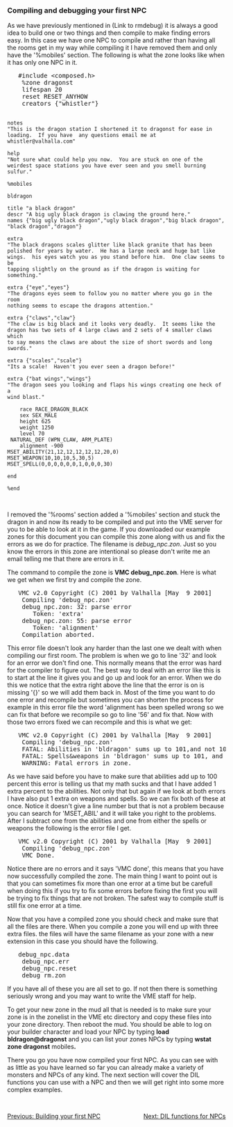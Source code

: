 <div class="mw-parser-output"><h3><span class="mw-headline" id="Compiling_and_debugging_your_first_NPC">Compiling and debugging your first NPC</span></h3>
<p>	As we have previously mentioned in (Link to rmdebug) it is
	always a good idea to build one or two things and then compile to make
	finding errors easy.  In this case we have one NPC to compile and rather
	than having all the rooms get in my way while compiling it I have
	removed them and only have the '%mobiles' section.  The following is
	what the zone looks like when it has only one NPC in it.
</p>
<pre>	#include &lt;composed.h&gt;
	%zone dragonst
	lifespan 20
	reset RESET_ANYHOW
	creators {"whistler"}

	notes
	"This is the dragon station I shortened it to dragonst for ease in
	loading.  If you have  any questions email me at whistler@valhalla.com"

	help
	"Not sure what could help you now.  You are stuck on one of the
	weirdest space stations you have ever seen and you smell burning
	sulfur."

	%mobiles

	bldragon

	title "a black dragon"
	descr "A big ugly black dragon is clawing the ground here."
	names {"big ugly black dragon","ugly black dragon","big black dragon",
	"black dragon","dragon"}

	extra
	"The black dragons scales glitter like black granite that has been
	polished for years by water.  He has a large neck and huge bat like
	wings.  his eyes watch you as you stand before him.  One claw seems to be
	tapping slightly on the ground as if the dragon is waiting for
	something."

	extra {"eye","eyes"}
	"The dragons eyes seem to follow you no matter where you go in the room
	nothing seems to escape the dragons attention."

	extra {"claws","claw"}
	"The claw is big black and it looks very deadly.  It seems like the
	dragon has two sets of 4 large claws and 2 sets of 4 smaller claws which
	to say means the claws are about the size of short swords and long
	swords."

	extra {"scales","scale"}
	"Its a scale!  Haven't you ever seen a dragon before!"

	extra {"bat wings","wings"}
	"The dragon sees you looking and flaps his wings creating one heck of a
	wind blast."

		race RACE_DRAGON_BLACK
		sex SEX_MALE
		height 625
		weight 1250
		level 70
	 NATURAL_DEF (WPN_CLAW, ARM_PLATE)
		alignment -900
	MSET_ABILITY(21,12,12,12,12,12,20,0)
	MSET_WEAPON(10,10,10,5,30,5)
	MSET_SPELL(0,0,0,0,0,0,1,0,0,0,30)

	end

	%end
</pre>
<p>I removed the '%rooms' section added a '%mobiles' section and
	stuck the dragon in and now its ready to be compiled and put into the VME
	server for you to be able to look at it in the game.  If you downloaded
	our example zones for this document you can compile this zone along with
	us and fix the errors as we do for practice.  The filename is
	<i>debug_npc.zon</i>.  Just so you know the errors in this
	zone are intentional so please don't write me an email telling me that
	there are errors in it.
</p><p>	The command to compile the zone is
	<b>VMC debug_npc.zon</b>.
	Here is what we get when we first try and
	compile the zone.
</p>
<pre>	VMC v2.0 Copyright (C) 2001 by Valhalla [May  9 2001]
	Compiling 'debug_npc.zon'
	debug_npc.zon: 32: parse error
	   Token: 'extra'
	debug_npc.zon: 55: parse error
	   Token: 'alignment'
	Compilation aborted.
</pre>
<p>This error file doesn't look any harder than the last one we dealt
	with when compiling our first room.  The problem is when we go to line
	'32' and look for an error we don't find one.  This normally means that
	the error was hard for the compiler to figure out.  The best way to deal
	with an error like this is to start at the line it gives you and go up
	and look for an error.  When we do this we notice that the extra right
	above the line that the error is on is missing '{}' so we will add them
	back in.  Most of the time you want to do one error and recompile but
	sometimes you can shorten the process for example in this error file
	the word 'alignment has been spelled wrong so we can fix that before we
	recompile so go to line '56' and fix that.  Now with those two errors
	fixed we can recompile and this is what we get:
</p>
<pre>	VMC v2.0 Copyright (C) 2001 by Valhalla [May  9 2001]
	Compiling 'debug_npc.zon'
	FATAL: Abilities in 'bldragon' sums up to 101,and not 100.
	FATAL: Spells&amp;weapons in 'bldragon' sums up to 101, and not 100.
	WARNING: Fatal errors in zone.
</pre>
<p>As we have said before you have to make sure that abilities add up
	to 100 percent this error is telling us that my math sucks and that I
	have added 1 extra percent to the abilities.  Not only that but again if
	we look at both errors I have also put 1 extra on weapons and spells.
	So we can fix both of these at once.  Notice it doesn't give a line
	number but that is not a problem because you can search for 'MSET_ABIL'
	and it will take you right to the problems.  After I subtract one from the
	abilities and one from either the spells or weapons the following is the
	error file I get.
</p>
<pre>	VMC v2.0 Copyright (C) 2001 by Valhalla [May  9 2001]
	Compiling 'debug_npc.zon'
	VMC Done.
</pre>
<p>Notice there are no errors and it says 'VMC done', this means that
	you have now successfully compiled the zone. The main thing I want to
	point out is that you can sometimes fix more than one error at a time
	but be carefull when doing this if you try to fix some errors before
	fixing the first you will be trying to fix things that are not broken.
	The safest way to compile stuff is still fix one error at a
	time.
</p><p>	Now that you have a compiled zone you should check and make sure
	that all the files are there.  When you compile a zone you will end up
	with  three extra files. the files will have the same filename as your zone
	with a new extension in this case you should have the following.
</p>
<pre>	debug_npc.data
	debug_npc.err
	debug_npc.reset
	debug_rm.zon
</pre>
<p>If you have all of these you are all set to go.  If not then there
	is something seriously wrong and you may want to write the VME staff for
	help.
</p><p>	  To get your new zone in the mud all that is needed is to make
	sure your zone is in the zonelist in the VME etc directory and copy
	these files into your zone directory.  Then reboot the mud.  You should
	be able to log on your builder character and load your NPC by typing
	<b>load bldragon@dragonst</b> and
	you can list your zones NPCs by typing <b>wstat zone dragonst</b>
	mobiles<b>.</b>
</p><p>	There you go you have now compiled your first NPC.  As you can see
	with as little as you have learned so far you can already make a variety
	of monsters and NPCs of any kind.  The next section will cover the DIL
	functions you can use with a NPC and then we will get right into some
	more complex examples.
</p>
<div style="padding-top: 30px; padding-bottom: 20px; text-align: left;float:left;width:50%;"><a href="./Manual:Zone-Manual-The-NPC-Section-Building-your-first-NPC" title="Manual:Zone Manual/The NPC Section/Building your first NPC">Previous: Building your first NPC</a></div>
<div style="padding-top: 30px; padding-bottom: 20px; text-align: right;float:right;width:50%;"><a href="./Manual:Zone-Manual-The-NPC-Section-DIL-functions-for-NPCs" title="Manual:Zone Manual/The NPC Section/DIL functions for NPCs">Next: DIL functions for NPCs</a></div></div>